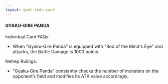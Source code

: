 ```yaml
---
layout: goat-indv-card
---
```


#### GYAKU-GIRE PANDA

Individual Card FAQs:

*   When "Gyaku-Gire Panda" is equipped with "Rod of the Mind's Eye" and attacks, the Battle Damage is 1000 points.

Netrep Rulings:

*   "Gyaku-Gire Panda” constantly checks the number of monsters on the opponent’s field and modifies its ATK value accordingly.